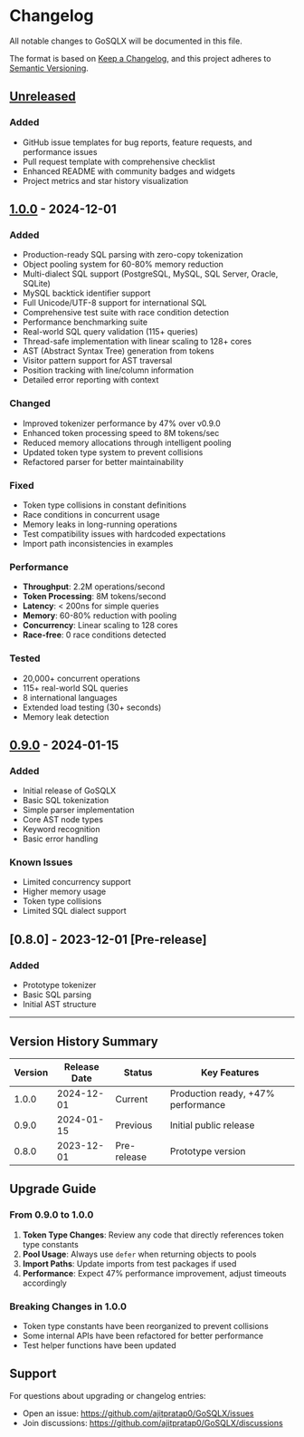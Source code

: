 # Changelog

All notable changes to GoSQLX will be documented in this file.

The format is based on [Keep a Changelog](https://keepachangelog.com/en/1.0.0/),
and this project adheres to [Semantic Versioning](https://semver.org/spec/v2.0.0.html).

## [Unreleased]

### Added
- GitHub issue templates for bug reports, feature requests, and performance issues
- Pull request template with comprehensive checklist
- Enhanced README with community badges and widgets
- Project metrics and star history visualization

## [1.0.0] - 2024-12-01

### Added
- Production-ready SQL parsing with zero-copy tokenization
- Object pooling system for 60-80% memory reduction
- Multi-dialect SQL support (PostgreSQL, MySQL, SQL Server, Oracle, SQLite)
- MySQL backtick identifier support
- Full Unicode/UTF-8 support for international SQL
- Comprehensive test suite with race condition detection
- Performance benchmarking suite
- Real-world SQL query validation (115+ queries)
- Thread-safe implementation with linear scaling to 128+ cores
- AST (Abstract Syntax Tree) generation from tokens
- Visitor pattern support for AST traversal
- Position tracking with line/column information
- Detailed error reporting with context

### Changed
- Improved tokenizer performance by 47% over v0.9.0
- Enhanced token processing speed to 8M tokens/sec
- Reduced memory allocations through intelligent pooling
- Updated token type system to prevent collisions
- Refactored parser for better maintainability

### Fixed
- Token type collisions in constant definitions
- Race conditions in concurrent usage
- Memory leaks in long-running operations
- Test compatibility issues with hardcoded expectations
- Import path inconsistencies in examples

### Performance
- **Throughput**: 2.2M operations/second
- **Token Processing**: 8M tokens/second
- **Latency**: < 200ns for simple queries
- **Memory**: 60-80% reduction with pooling
- **Concurrency**: Linear scaling to 128 cores
- **Race-free**: 0 race conditions detected

### Tested
- 20,000+ concurrent operations
- 115+ real-world SQL queries
- 8 international languages
- Extended load testing (30+ seconds)
- Memory leak detection

## [0.9.0] - 2024-01-15

### Added
- Initial release of GoSQLX
- Basic SQL tokenization
- Simple parser implementation
- Core AST node types
- Keyword recognition
- Basic error handling

### Known Issues
- Limited concurrency support
- Higher memory usage
- Token type collisions
- Limited SQL dialect support

## [0.8.0] - 2023-12-01 [Pre-release]

### Added
- Prototype tokenizer
- Basic SQL parsing
- Initial AST structure

---

## Version History Summary

| Version | Release Date | Status | Key Features |
|---------|--------------|--------|--------------|
| 1.0.0 | 2024-12-01 | Current | Production ready, +47% performance |
| 0.9.0 | 2024-01-15 | Previous | Initial public release |
| 0.8.0 | 2023-12-01 | Pre-release | Prototype version |

## Upgrade Guide

### From 0.9.0 to 1.0.0

1. **Token Type Changes**: Review any code that directly references token type constants
2. **Pool Usage**: Always use `defer` when returning objects to pools
3. **Import Paths**: Update imports from test packages if used
4. **Performance**: Expect 47% performance improvement, adjust timeouts accordingly

### Breaking Changes in 1.0.0

- Token type constants have been reorganized to prevent collisions
- Some internal APIs have been refactored for better performance
- Test helper functions have been updated

## Support

For questions about upgrading or changelog entries:
- Open an issue: https://github.com/ajitpratap0/GoSQLX/issues
- Join discussions: https://github.com/ajitpratap0/GoSQLX/discussions

[Unreleased]: https://github.com/ajitpratap0/GoSQLX/compare/v1.0.0...HEAD
[1.0.0]: https://github.com/ajitpratap0/GoSQLX/compare/v0.9.0...v1.0.0
[0.9.0]: https://github.com/ajitpratap0/GoSQLX/releases/tag/v0.9.0